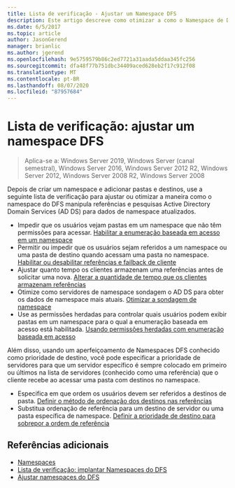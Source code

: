 ```yaml
---
title: Lista de verificação - Ajustar um Namespace DFS
description: Este artigo descreve como otimizar a como o Namespace de DFS manipula indicações e sonda o AD DS para dados do namespace atualizado
ms.date: 6/5/2017
ms.topic: article
author: JasonGerend
manager: brianlic
ms.author: jgerend
ms.openlocfilehash: 9e5759579b86c2ed7721a31aada5ddaa345fc256
ms.sourcegitcommit: dfa48f77b751dbc34409aced628eb2f17c912f08
ms.translationtype: MT
ms.contentlocale: pt-BR
ms.lasthandoff: 08/07/2020
ms.locfileid: "87957684"
---
```

# <a name="checklist-tune-a-dfs-namespace"></a>Lista de verificação: ajustar um namespace DFS

> Aplica-se a: Windows Server 2019, Windows Server (canal semestral), Windows Server 2016, Windows Server 2012 R2, Windows Server 2012, Windows Server 2008 R2, Windows Server 2008

Depois de criar um namespace e adicionar pastas e destinos, use a seguinte lista de verificação para ajustar ou otimizar a maneira como o namespace do DFS manipula referências e pesquisas Active Directory Domain Services (AD DS) para dados de namespace atualizados.

-   Impedir que os usuários vejam pastas em um namespace que não têm permissões para acessar. [Habilitar a enumeração baseada em acesso em um namespace](enable-access-based-enumeration-on-a-namespace.md)
-   Permitir ou impedir que os usuários sejam referidos a um namespace ou uma pasta de destino quando acessam uma pasta no namespace. [Habilitar ou desabilitar referências e failback de cliente](enable-or-disable-referrals-and-client-failback.md)
-   Ajustar quanto tempo os clientes armazenam uma referências antes de solicitar uma nova. [Alterar a quantidade de tempo que os clientes armazenam referências](change-the-amount-of-time-that-clients-cache-referrals.md)
-   Otimize como servidores de namespace sondagem o AD DS para obter os dados de namespace mais atuais. [Otimizar a sondagem de namespace](optimize-namespace-polling.md)
-   Use as permissões herdadas para controlar quais usuários podem exibir pastas em um namespace para o qual a enumeração baseada em acesso está habilitada. [Usando permissões herdadas com enumeração baseada em acesso](using-inherited-permissions-with-access-based-enumeration.md)

Além disso, usando um aperfeiçoamento de Namespaces DFS conhecido como prioridade de destino, você pode especificar a prioridade de servidores para que um servidor específico é sempre colocado em primeiro ou últimos na lista de servidores (conhecido como uma referência) que o cliente recebe ao acessar uma pasta com destinos no namespace.

-   Especifica em que ordem os usuários devem ser referidos a destinos de pasta. [Definir o método de ordenação dos destinos nas referências](set-the-ordering-method-for-targets-in-referrals.md)
-   Substitua ordenação de referência para um destino de servidor ou uma pasta específica de namespace. [Definir a prioridade de destino para sobrepor a ordem de referência](set-target-priority-to-override-referral-ordering.md)

## <a name="additional-references"></a>Referências adicionais

-   [Namespaces](/previous-versions/windows/it-pro/windows-server-2008-R2-and-2008/cc771914(v=ws.11))
-   [Lista de verificação: implantar Namespaces do DFS](checklist-deploy-dfs-namespaces.md)
-   [Ajustar namespaces do DFS](tuning-dfs-namespaces.md)
